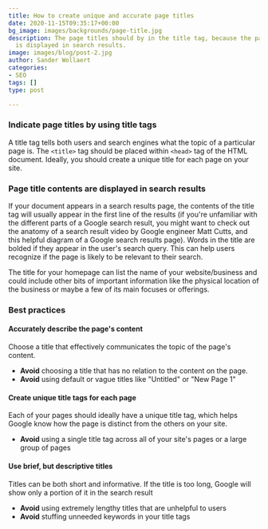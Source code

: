 ```yaml
---
title: How to create unique and accurate page titles
date: 2020-11-15T09:35:17+00:00
bg_image: images/backgrounds/page-title.jpg
description: The page titles should by in the title tag, because the page tile content
  is displayed in search results.
image: images/blog/post-2.jpg
author: Sander Wollaert
categories:
- SEO
tags: []
type: post

---
```

### Indicate page titles by using title tags

A title tag tells both users and search engines what the topic of a particular page is. The `<title>` tag should be placed within `<head>` tag of the HTML document. Ideally, you should create a unique title for each page on your site.

### Page title contents are displayed in search results

If your document appears in a search results page, the contents of the title tag will usually appear in the first line of the results (if you're unfamiliar with the different parts of a Google search result, you might want to check out the anatomy of a search result video by Google engineer Matt Cutts, and this helpful diagram of a Google search results page). Words in the title are bolded if they appear in the user's search query. This can help users recognize if the page is likely to be relevant to their search.

The title for your homepage can list the name of your website/business and could include other bits of important information like the physical location of the business or maybe a few of its main focuses or offerings.

### Best practices

#### Accurately describe the page's content

Choose a title that effectively communicates the topic of the page's content.

* **Avoid** choosing a title that has no relation to the content on the page.
* **Avoid** using default or vague titles like "Untitled" or "New Page 1"

#### Create unique title tags for each page

Each of your pages should ideally have a unique title tag, which helps Google know how the page is distinct from the others on your site.

* **Avoid** using a single title tag across all of your site's pages or a large group of pages

#### Use brief, but descriptive titles

Titles can be both short and informative. If the title is too long, Google will show only a portion of it in the search result

* **Avoid** using extremely lengthy titles that are unhelpful to users
* **Avoid** stuffing unneeded keywords in your title tags